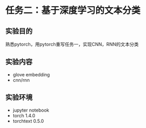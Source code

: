 # 任务二：基于深度学习的文本分类  

## 实验目的
熟悉pytorch，用pytorch重写任务一，实现CNN，RNN的文本分类  

## 实验内容  
- glove embedding
- cnn/rnn

## 实验环境  
- jupyter notebook
- torch 1.4.0
- torchtext 0.5.0

